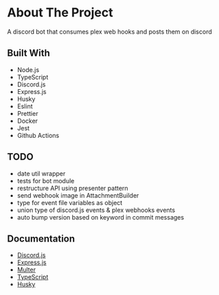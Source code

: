 # About The Project

A discord bot that consumes plex web hooks and posts them on discord

## Built With

- Node.js
- TypeScript
- Discord.js
- Express.js
- Husky
- Eslint
- Prettier
- Docker
- Jest
- Github Actions

## TODO

- date util wrapper
- tests for bot module
- restructure API using presenter pattern
- send webhook image in AttachmentBuilder
- type for event file variables as object
- union type of discord.js events & plex webhooks events
- auto bump version based on keyword in commit messages

## Documentation

- [Discord.js](https://old.discordjs.dev/#/docs/discord.js/main/general/welcome)
- [Express.js](https://expressjs.com/en/4x/api.html)
- [Multer](https://github.com/expressjs/multer#readme)
- [TypeScript](https://www.typescriptlang.org/docs/handbook/typescript-in-5-minutes.html)
- [Husky](https://typicode.github.io/husky/)
